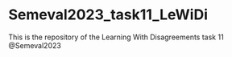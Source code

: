 # Semeval2023_task11_LeWiDi
This is the repository of the Learning With Disagreements task 11 @Semeval2023
